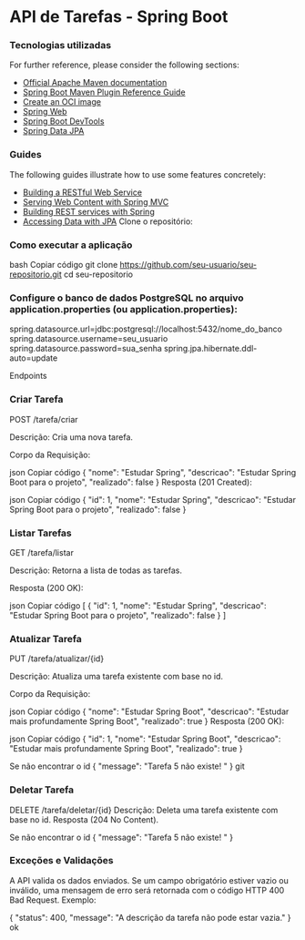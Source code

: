 # API de Tarefas - Spring Boot

### Tecnologias utilizadas

For further reference, please consider the following sections:

* [Official Apache Maven documentation](https://maven.apache.org/guides/index.html)
* [Spring Boot Maven Plugin Reference Guide](https://docs.spring.io/spring-boot/docs/3.1.2/maven-plugin/reference/html/)
* [Create an OCI image](https://docs.spring.io/spring-boot/docs/3.1.2/maven-plugin/reference/html/#build-image)
* [Spring Web](https://docs.spring.io/spring-boot/docs/3.1.2/reference/htmlsingle/index.html#web)
* [Spring Boot DevTools](https://docs.spring.io/spring-boot/docs/3.1.2/reference/htmlsingle/index.html#using.devtools)
* [Spring Data JPA](https://docs.spring.io/spring-boot/docs/3.1.2/reference/htmlsingle/index.html#data.sql.jpa-and-spring-data)

### Guides

The following guides illustrate how to use some features concretely:

* [Building a RESTful Web Service](https://spring.io/guides/gs/rest-service/)
* [Serving Web Content with Spring MVC](https://spring.io/guides/gs/serving-web-content/)
* [Building REST services with Spring](https://spring.io/guides/tutorials/rest/)
* [Accessing Data with JPA](https://spring.io/guides/gs/accessing-data-jpa/)
  Clone o repositório:
### Como executar a aplicação
bash
Copiar código
git clone https://github.com/seu-usuario/seu-repositorio.git
cd seu-repositorio

### Configure o banco de dados PostgreSQL no arquivo application.properties (ou application.properties):

spring.datasource.url=jdbc:postgresql://localhost:5432/nome_do_banco
spring.datasource.username=seu_usuario
spring.datasource.password=sua_senha
spring.jpa.hibernate.ddl-auto=update

Endpoints
### Criar Tarefa
POST /tarefa/criar

Descrição: Cria uma nova tarefa.

Corpo da Requisição:

json
Copiar código
{
"nome": "Estudar Spring",
"descricao": "Estudar Spring Boot para o projeto",
"realizado": false
}
Resposta (201 Created):

json
Copiar código
{
"id": 1,
"nome": "Estudar Spring",
"descricao": "Estudar Spring Boot para o projeto",
"realizado": false
}
### Listar Tarefas
GET /tarefa/listar

Descrição: Retorna a lista de todas as tarefas.

Resposta (200 OK):

json
Copiar código
[
{
"id": 1,
"nome": "Estudar Spring",
"descricao": "Estudar Spring Boot para o projeto",
"realizado": false
}
]
### Atualizar Tarefa
PUT /tarefa/atualizar/{id}

Descrição: Atualiza uma tarefa existente com base no id.

Corpo da Requisição:

json
Copiar código
{
"nome": "Estudar Spring Boot",
"descricao": "Estudar mais profundamente Spring Boot",
"realizado": true
}
Resposta (200 OK):

json
Copiar código
{
"id": 1,
"nome": "Estudar Spring Boot",
"descricao": "Estudar mais profundamente Spring Boot",
"realizado": true
}

Se não encontrar o id
{
"message": "Tarefa 5 não existe! "
}
git
### Deletar Tarefa
DELETE /tarefa/deletar/{id}
Descrição: Deleta uma tarefa existente com base no id.
Resposta (204 No Content).

Se não encontrar o id
{
"message": "Tarefa 5 não existe! "
}

### Exceções e Validações
A API valida os dados enviados. Se um campo obrigatório estiver vazio ou inválido, uma mensagem de erro será retornada com o código HTTP 400 Bad Request. Exemplo:

{
"status": 400,
"message": "A descrição da tarefa não pode estar vazia."
}
ok


